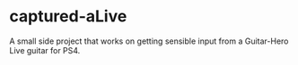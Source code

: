 # captured-aLive
A small side project that works on getting sensible input from a Guitar-Hero Live guitar for PS4.
